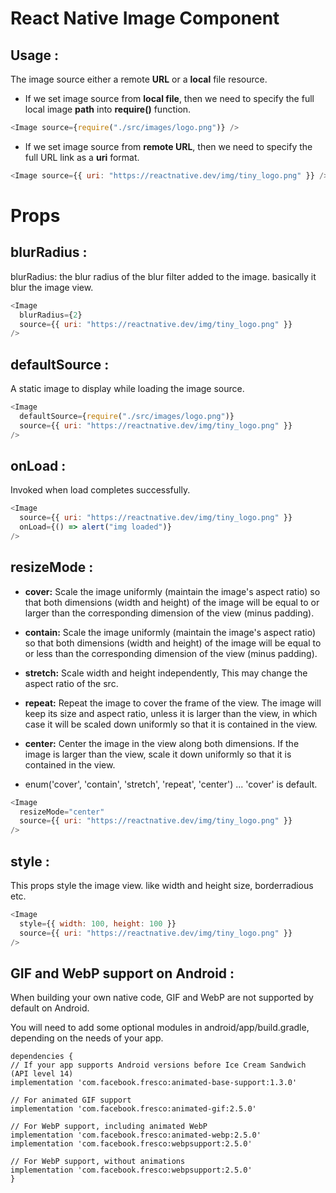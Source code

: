 # React Native Image Component

## Usage :

The image source either a remote <b>URL</b> or a <b>local</b> file resource.

- If we set image source from <b>local file</b>, then we need to specify the full local image <b>path</b> into <b>require()</b> function.

```js
<Image source={require("./src/images/logo.png")} />
```

- If we set image source from <b>remote URL</b>, then we need to specify the full URL link as a <b>uri</b> format.

```js
<Image source={{ uri: "https://reactnative.dev/img/tiny_logo.png" }} />
```

# Props

## blurRadius :

blurRadius: the blur radius of the blur filter added to the image. basically it blur the image view.

```js
<Image
  blurRadius={2}
  source={{ uri: "https://reactnative.dev/img/tiny_logo.png" }}
/>
```

## defaultSource :

A static image to display while loading the image source.

```js
<Image
  defaultSource={require("./src/images/logo.png")}
  source={{ uri: "https://reactnative.dev/img/tiny_logo.png" }}
/>
```

## onLoad :

Invoked when load completes successfully.

```js
<Image
  source={{ uri: "https://reactnative.dev/img/tiny_logo.png" }}
  onLoad={() => alert("img loaded")}
/>
```

## resizeMode :

- <b>cover:</b> Scale the image uniformly (maintain the image's aspect ratio) so that both dimensions (width and height) of the image will be equal to or larger than the corresponding dimension of the view (minus padding).

- <b>contain:</b> Scale the image uniformly (maintain the image's aspect ratio) so that both dimensions (width and height) of the image will be equal to or less than the corresponding dimension of the view (minus padding).

- <b>stretch:</b> Scale width and height independently, This may change the aspect ratio of the src.

- <b>repeat:</b> Repeat the image to cover the frame of the view. The image will keep its size and aspect ratio, unless it is larger than the view, in which case it will be scaled down uniformly so that it is contained in the view.

- <b>center:</b> Center the image in the view along both dimensions. If the image is larger than the view, scale it down uniformly so that it is contained in the view.

- enum('cover', 'contain', 'stretch', 'repeat', 'center') ... 'cover' is default.

```js
<Image
  resizeMode="center"
  source={{ uri: "https://reactnative.dev/img/tiny_logo.png" }}
/>
```

## style :

This props style the image view. like width and height size, borderradious etc.

```js
<Image
  style={{ width: 100, height: 100 }}
  source={{ uri: "https://reactnative.dev/img/tiny_logo.png" }}
/>
```

## GIF and WebP support on Android​ :

When building your own native code, GIF and WebP are not supported by default on Android.

You will need to add some optional modules in android/app/build.gradle, depending on the needs of your app.

```
dependencies {
// If your app supports Android versions before Ice Cream Sandwich (API level 14)
implementation 'com.facebook.fresco:animated-base-support:1.3.0'

// For animated GIF support
implementation 'com.facebook.fresco:animated-gif:2.5.0'

// For WebP support, including animated WebP
implementation 'com.facebook.fresco:animated-webp:2.5.0'
implementation 'com.facebook.fresco:webpsupport:2.5.0'

// For WebP support, without animations
implementation 'com.facebook.fresco:webpsupport:2.5.0'
}
```
